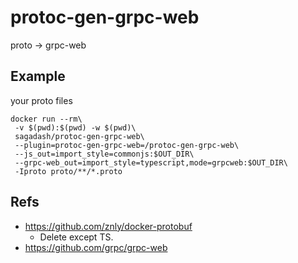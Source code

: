 # protoc-gen-grpc-web

proto -> grpc-web

## Example

your proto files

```
docker run --rm\
 -v $(pwd):$(pwd) -w $(pwd)\
 sagadash/protoc-gen-grpc-web\
 --plugin=protoc-gen-grpc-web=/protoc-gen-grpc-web\
 --js_out=import_style=commonjs:$OUT_DIR\
 --grpc-web_out=import_style=typescript,mode=grpcweb:$OUT_DIR\
 -Iproto proto/**/*.proto
```

## Refs

* https://github.com/znly/docker-protobuf
  * Delete except TS.
* https://github.com/grpc/grpc-web

